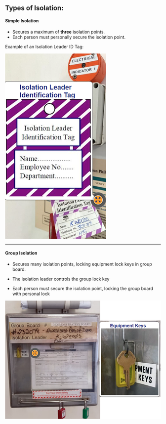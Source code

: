 ## Types of Isolation:

#### Simple Isolation

- Secures a maximum of **three** isolation points.
- Each person must personally secure the isolation point.

Example of an Isolation Leader ID Tag:

![Isolation Leader](IsolationLeaderTag.png)

---

#### Group Isolation

- Secures many isolation points, locking equipment lock keys in group board.

- The isolation leader controls the group lock key

- Each person must secure the isolation point, locking the group board with personal lock

![Group Isolation](GroupIsolation.png)